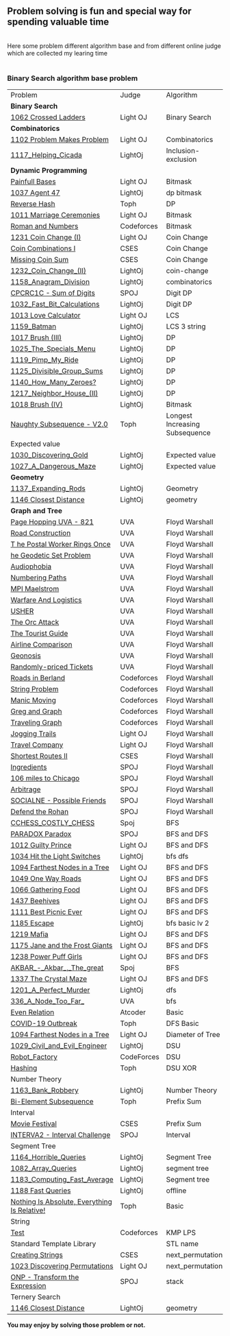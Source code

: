 <h2> Problem solving is fun and special way for spending valuable time</h2>
</br>
Here some problem different algorithm base and from different online judge which are collected my learing time
</br>
</br>
<h3>Binary Search algorithm base problem</h3>

<table>
	<tr>
		<td>Problem</td>
		<td>Judge</td>
		<td>Algorithm</td>
		<td>Solution</td>
	</tr>
	<tr>
		<td><b>Binary Search</b></td>
	</tr>
	<tr>
		<td><a href="https://lightoj.com/problem/crossed-ladders">1062 Crossed Ladders</a></td>
		<td>Light OJ</td>
		<td>Binary Search</td>
		<td><a href="./LightOj/1062_Crossed_Ladders.md">1062 Crossed Ladders</a></td>
	</tr>
	<tr>
		<td><b>Combinatorics</b></td>
	</tr>
	<tr>
		<td><a href="https://lightoj.com/problem/problem-makes-problem">1102 Problem Makes Problem</a></td>
		<td>Light OJ</td>
		<td>Combinatorics</td>
		<td><a href="./LightOj/1102_Problem_Makes_Problem.md">1102 Problem Makes Problem</a></td>
	</tr>
	<tr>
		<td><a href="https://lightoj.com/problem/helping-cicada">1117_Helping_Cicada</a></td>
		<td>LightOj</td>
		<td>Inclusion-exclusion</td>
		<td><a href="./LightOj/1117_Helping_Cicada.md">1117_Helping_Cicada</a></td>
	</tr>
	<tr>
		<td><b>Dynamic Programming</b></td>
	</tr>
	<tr>
		<td><a href="https://lightoj.com/problem/painful-bases">Painfull Bases</a></td>
		<td>Light OJ</td>
		<td>Bitmask</td>
		<td><a href="./LightOj/Painfull_Bases.md">Painfull Bases</a></td>
	</tr>
	<tr>
		<td><a href="https://lightoj.com/problem/agent-47">1037 Agent 47</a></td>
		<td>LightOj</td>
		<td>dp bitmask</td>
		<td><a href="./LightOj/1037_Agent_47.md">1037 Agent 47</a></td>
	</tr>
	<tr>
		<td><a href="https://toph.co/p/reverse-hash">Reverse Hash</a></td>
		<td>Toph</td>
		<td>DP</td>
		<td><a href="./Toph/Reverse_Hash.md">Reverse Hash</a></td>
	</tr>
	<tr>
		<td><a href="https://lightoj.com/problem/marriage-ceremonies">1011 Marriage Ceremonies</a></td>
		<td>Light OJ</td>
		<td>Bitmask</td>
		<td><a href="./LightOj/1011_Marriage_Ceremonies.md">1011 Marriage Ceremonies</a></td>
	</tr>
	<tr>
		<td><a href="https://codeforces.com/problemset/problem/401/D">Roman and Numbers</a></td>
		<td>Codeforces</td>
		<td>Bitmask</td>
		<td>Not solved</td>
	</tr>
	<tr>
		<td><a href="https://lightoj.com/problem/coin-change-i">1231 Coin Change (I)</a></td>
		<td>Light OJ</td>
		<td>Coin Change</td>
		<td><a href="./LightOj/1231_Coin_Change_(I).md">1231 Coin Change (I)</a></td>
	</tr>
	<tr>
		<td><a href="https://cses.fi/problemset/task/1635/">Coin Combinations I</a></td>
		<td>CSES</td>
		<td>Coin Change</td>
		<td><a href="./CSES/Coin_Combinations_I.md">Coin Combinations I</a></td>
	</tr>
	<tr>
		<td><a href="https://cses.fi/alon/task/2183/">Missing Coin Sum</a></td>
		<td>CSES</td>
		<td>Coin Change</td>
		<td><a href="./CSES/Missing_Coin_Sum.md">Missing Coin Sum</a></td>
	</tr>
	<tr>
		<td><a href="https://lightoj.com/problem/coin-change-ii">1232_Coin_Change_(II)</a></td>
		<td>LightOj</td>
		<td>coin-change</td>
		<td><a href="./LightOj/1232_Coin_Change_(II).md">1232_Coin_Change_(II)</a></td>
	</tr>
	<tr>
		<td><a href="https://lightoj.com/problem/anagram-division">1158_Anagram_Division</a></td>
		<td>LightOj</td>
		<td>combinatorics</td>
		<td><a href="./LightOj/1158_Anagram_Division.md">1158_Anagram_Division</a></td>
	</tr>
	<tr>
		<td><a href="https://www.spoj.com/problems/CPCRC1C/">CPCRC1C - Sum of Digits</a></td>
		<td>SPOJ</td>
		<td>Digit DP</td>
		<td><a href="./Spoj/CPCRC1C-Sum_Of_Digits.md">CPCRC1C - Sum Of Digits</a></td>
	</tr>
	<tr>
		<td><a href="https://lightoj.com/problem/fast-bit-calculations">1032_Fast_Bit_Calculations</a></td>
		<td>LightOj</td>
		<td>Digit DP</td>
		<td><a href="./LightOj/1032_Fast_Bit_Calculations.md">1032_Fast_Bit_Calculations</a></td>
	</tr>
    </tr>
        <td><a href="https://lightoj.com/problem/love-calculator">1013 Love Calculator</a></td>
		<td>Light OJ</td>
		<td>LCS</td>
		<td><a href="./LightOj/1013_Love_Calculator.md">1013 Love Calculator</a></td>
    </tr>
	<tr>
		<td><a href="https://lightoj.com/problem/batman">1159_Batman</a></td>
		<td>LightOj</td>
		<td>LCS 3 string</td>
		<td><a href="./LightOj/1159_Batman.md">1159_Batman</a></td>
	</tr>
	<tr>
		<td><a href="https://lightoj.com/problem/brush-3">1017 Brush (III)</a></td>
		<td>LightOj</td>
		<td>DP</td>
		<td><a href="./LightOj/1017_Brush_(III).md">1017 Brush (III)</a></td>
	</tr>
	<tr>
		<td><a href="https://lightoj.com/problem/the-specials-menu">1025_The_Specials_Menu</a></td>
		<td>LightOj</td>
		<td>DP</td>
		<td><a href="./LightOj/1025_The_Specials_Menu.md">1025_The_Specials_Menu</a></td>
	</tr>
	<tr>
		<td><a href="https://lightoj.com/problem/pimp-my-ride">1119_Pimp_My_Ride</a></td>
		<td>LightOj</td>
		<td>DP</td>
		<td><a href="./LightOj/1119_Pimp_My_Ride.md">1119_Pimp_My_Ride</a></td>
	</tr>
	<tr>
		<td><a href="https://lightoj.com/problem/divisible-group-sums">1125_Divisible_Group_Sums</a></td>
		<td>LightOj</td>
		<td>DP</td>
		<td><a href="./LightOj/1125_Divisible_Group_Sums.md">1125_Divisible_Group_Sums</a></td>
	</tr>
	<tr>
		<td><a href="https://lightoj.com/problem/how-many-zeroes">1140_How_Many_Zeroes?</a></td>
		<td>LightOj</td>
		<td>DP</td>
		<td><a href="./LightOj/1140_How_Many_Zeroes?.md">1140_How_Many_Zeroes?</a></td>
	</tr>
	<tr>
		<td><a href="https://lightoj.com/problem/neighbor-house-ii">1217_Neighbor_House_(II)</a></td>
		<td>LightOj</td>
		<td>DP</td>
		<td><a href="./LightOj/1217_Neighbor_House_(II).md">1217_Neighbor_House_(II)</a></td>
	</tr>
	<tr>
		<td><a href="https://lightoj.com/problem/brush-4">1018 Brush (IV)</a></td>
		<td>LightOj</td>
		<td>Bitmask</td>
		<td><a href="./LightOj/1018_Brush_(IV).md">1018 Brush (IV)</a></td>
	</tr>
	<tr>
		<td><a href="https://toph.co/p/beautiful-subsequence">Naughty Subsequence - V2.0</a></td>
		<td>Toph</td>
		<td>Longest Increasing  Subsequence</td>
		<td><a href="./Toph/Naughty_Subsequence_-_V2.0.md">Naughty Subsequence - V2.0</a></td>
	</tr>
	<tr>
		<td>Expected value</td>
	</tr>
	<tr>
		<td><a href="https://lightoj.com/problem/discovering-gold">1030_Discovering_Gold</a></td>
		<td>LightOj</td>
		<td>Expected value</td>
		<td><a href="./LightOj/1030_Discovering_Gold.md">1030_Discovering_Gold</a></td>
	</tr>
	<tr>
		<td><a href="https://lightoj.com/problem/a-dangerous-maze">1027_A_Dangerous_Maze</a></td>
		<td>LightOj</td>
		<td>Expected value</td>
		<td><a href="./LightOj/1027_A_Dangerous_Maze.md">1027_A_Dangerous_Maze</a></td>
	</tr>
	<tr>
		<td><b>Geometry</b></td>
	</tr>
	<tr>
		<td><a href="https://lightoj.com/problem/expanding-rods">1137_Expanding_Rods</a></td>
		<td>LightOj</td>
		<td>Geometry</td>
		<td><a href="./LightOj/1137_Expanding_Rods.md">1137_Expanding_Rods</a></td>
	</tr>
	<tr>
		<td><a href="https://lightoj.com/problem/closest-distance">1146 Closest Distance</a></td>
		<td>LightOj</td>
		<td>geometry</td>
		<td><a href="./LightOj/1146_Closest_Distance.md">1146 Closest Distance</a></td>
	</tr>
	<tr>
		<td><b>Graph and Tree</b></td>
	</tr>
	<tr>
		<td> <a href="https://vjudge.net/problem/UVA-821"> Page Hopping UVA - 821 </a></td>
		<td>UVA</td>
		<td>Floyd Warshall</td>
		<td>Not Solved</td>
	</tr>
	<tr>
		<td><a href="https://vjudge.net/problem/UVA-10724"> Road Construction</a></td>
		<td>UVA</td>
		<td>Floyd Warshall</td>
		<td>Not Solved</td>
	</tr>
	<tr>
		<td><a href="https://vjudge.net/problem/UVA-117">T he Postal Worker Rings Once </a></td>
		<td>UVA</td>
		<td>Floyd Warshall</td>
		<td>Not Solved</td>
	</tr>
	<tr>
		<td><a href="https://vjudge.net/problem/UVA-1198">he Geodetic Set Problem</a></td>
		<td>UVA</td>
		<td>Floyd Warshall</td>
		<td>Not Solved</td>
	</tr>
	<tr>
		<td><a href="https://vjudge.net/problem/UVA-10048">Audiophobia </a></td>
		<td>UVA</td>
		<td>Floyd Warshall</td>
		<td>Not Solved</td>
	</tr>
	<tr>
		<td><a href="https://vjudge.net/problem/UVA-125">Numbering Paths </a></td>
		<td>UVA</td>
		<td>Floyd Warshall</td>
		<td>Not Solved</td>
	</tr>
	<tr>
		<td><a href="https://vjudge.net/problem/UVA-423">MPI Maelstrom </a></td>
		<td>UVA</td>
		<td>Floyd Warshall</td>
		<td>Not Solved</td>
	</tr>
	<tr>
		<td><a href="https://vjudge.net/problem/UVA-1416"> Warfare And Logistics</a></td>
		<td>UVA</td>
		<td>Floyd Warshall</td>
		<td>Not Solved</td>
	</tr>
	<tr>
		<td><a href="https://vjudge.net/problem/UVA-1233">USHER </a></td>
		<td>UVA</td>
		<td>Floyd Warshall</td>
		<td>Not Solved</td>
	</tr>
	<tr>
		<td><a href="https://vjudge.net/problem/UVA-10793">The Orc Attack </a></td>
		<td>UVA</td>
		<td>Floyd Warshall</td>
		<td>Not Solved</td>
	</tr>
	<tr>
		<td><a href="https://vjudge.net/problem/UVA-10099">The Tourist Guide </a></td>
		<td>UVA</td>
		<td>Floyd Warshall</td>
		<td>Not Solved</td>
	</tr>
	<tr>
		<td><a href="https://vjudge.net/problem/UVA-869">Airline Comparison </a></td>
		<td>UVA</td>
		<td>Floyd Warshall</td>
		<td>Not Solved</td>
	</tr>
	<tr>
		<td><a href="https://vjudge.net/problem/UVA-13211">Geonosis </a></td>
		<td>UVA</td>
		<td>Floyd Warshall</td>
		<td>Not Solved</td>
	</tr>
	<tr>
		<td><a href="https://vjudge.net/problem/UVA-12179">Randomly-priced Tickets </a></td>
		<td>UVA</td>
		<td>Floyd Warshall</td>
		<td>Not Solved</td>
	</tr>
	<tr>
		<td><a href="http://codeforces.com/contest/25/problem/C"> Roads in Berland</a></td>
		<td>Codeforces</td>
		<td>Floyd Warshall</td>
		<td>Not Solved</td>
	</tr>
	<tr>
		<td><a href="http://codeforces.com/contest/33/problem/B">String Problem </a></td>
		<td>Codeforces</td>
		<td>Floyd Warshall</td>
		<td>Not Solved</td>
	</tr>
	<tr>
		<td><a href="http://codeforces.com/gym/101223"> Manic Moving</a></td>
		<td>Codeforces</td>
		<td>Floyd Warshall</td>
		<td>Not Solved</td>
	</tr>
	<tr>
		<td><a href="https://codeforces.com/problemset/problem/295/B">Greg and Graph </a></td>
		<td>Codeforces</td>
		<td>Floyd Warshall</td>
		<td><a href="https://codeforces.com/contest/295/submission/123709768"> Greg and Graph</a></td>
	</tr>
	<tr>
		<td><a href="http://codeforces.com/problemset/problem/21/D">Traveling Graph </a></td>
		<td>Codeforces</td>
		<td>Floyd Warshall</td>
		<td>Not Solved</td>
	</tr>
	<tr>
		<td><a href="http://lightoj.com/volume_showproblem.php?problem=1086">Jogging Trails </a></td>
		<td>Light OJ</td>
		<td>Floyd Warshall</td>
		<td><a href="./LightOj/LOJ-1086-Jogging-Trails.md">Jogging Trails </a></td>
	</tr>
	<tr>
		<td><a href="http://lightoj.com/volume_showproblem.php?problem=1221">Travel Company </a></td>
		<td>Light OJ</td>
		<td>Floyd Warshall</td>
		<td>Not Solved</td>
	</tr>
	<tr>
		<td><a href="https://cses.fi/problemset/task/1672">Shortest Routes II </a></td>
		<td>CSES</td>
		<td>Floyd Warshall</td>
		<td><a href="./CSES/Shortest%20Routes%20II.md">Shortest Routes II</a></td>
	</tr>
	<tr>
		<td><a href="http://www.spoj.com/problems/INGRED/"> Ingredients</a></td>
		<td>SPOJ</td>
		<td>Floyd Warshall</td>
		<td><a href="./Spoj/INGRED%20-%20Ingredients.md"> Ingredients</a></td>
	</tr>
	<tr>
		<td><a href="http://www.spoj.com/problems/CHICAGO/"> 106 miles to Chicago</a></td>
		<td>SPOJ</td>
		<td>Floyd Warshall</td>
		<td><a href="./Spoj/CHICAGO-106_miles_to_Chicago.md">106 miles to Chicago </a></td>
	</tr>
	<tr>
		<td><a href="http://www.spoj.com/problems/ARBITRAG/"> Arbitrage</a></td>
		<td>SPOJ</td>
		<td>Floyd Warshall</td>
		<td><a href="./Spoj/ARBITRAG%20-%20Arbitrage.md">Arbitrage </a></td>
	</tr>
	<tr>
		<td><a href="https://www.spoj.com/problems/SOCIALNE/">SOCIALNE - Possible Friends </a></td>
		<td>SPOJ</td>
		<td>Floyd Warshall</td>
		<td><a href="./Spoj/SOCIALNE%20-%20Possible%20Friends.md"> SOCIALNE - Possible Friends</a></td>
	</tr>
	<tr>
		<td><a href="http://www.spoj.com/problems/ROHAAN/"> Defend the Rohan</a></td>
		<td>SPOJ</td>
		<td>Floyd Warshall</td>
		<td><a href="./Spoj/ROHAAN%20-%20Defend%20The%20Rohan.md"> Defend the Rohan</a></td>
	</tr>
	<tr>
		<td><a href="https://www.spoj.com/problems/CCHESS/">CCHESS_COSTLY_CHESS</a></td>
		<td>Spoj</td>
		<td>BFS</td>
		<td><a href="./Spoj/CCHESS_COSTLY_CHESS.md">CCHESS_COSTLY_CHESS</a></td>
	</tr>
	<tr>
		<td><a href="https://www.spoj.com/problems/PARADOX/">PARADOX Paradox</a></td>
		<td>SPOJ</td>
		<td>BFS and DFS</td>
		<td><a href="./Spoj/PARADOX_Paradox.md">PARADOX Paradox</a></td>
	</tr>
	<tr>
		<td><a href="https://lightoj.com/problem/guilty-prince">1012 Guilty Prince</a></td>
		<td>Light OJ</td>
		<td>BFS and DFS</td>
		<td><a href="./LightOj/1012_Guilty_Prince.md">1012 Guilty Prince</a></td>
	</tr>
	<tr>
		<td><a href="https://lightoj.com/problem/hit-the-light-switches">1034 Hit the Light Switches</a></td>
		<td>LightOj</td>
		<td>bfs dfs</td>
		<td><a href="./LightOj/1034_Hit_the_Light_Switches.md">1034 Hit the Light Switches</a></td>
	</tr>
	<tr>
		<td><a href="https://lightoj.com/problem/farthest-nodes-in-a-tree">1094 Farthest Nodes in a Tree</a></td>
		<td>Light OJ</td>
		<td>BFS and DFS</td>
		<td><a href="./LightOj/1094_Farthest_Nodes_in_a_Tree.md">1094 Farthest Nodes in a Tree</a></td>
	</tr>
	<tr>
		<td><a href="https://lightoj.com/problem/one-way-roads">1049 One Way Roads</a></td>
		<td>Light OJ</td>
		<td>BFS and DFS</td>
		<td><a href="./LightOj/1049_One_Way_Roads.md">1049 One Way Roads</a></td>
	</tr>
	<tr>
		<td><a href="https://lightoj.com/problem/gathering-food">1066 Gathering Food</a></td>
		<td>Light OJ</td>
		<td>BFS and DFS</td>
		<td><a href="./LightOj/1066_Gathering_Food.md">1066 Gathering Food</a></td>
	</tr>
	<tr>
		<td><a href="https://lightoj.com/problem/beehives">1437 Beehives </a></td>
		<td>Light OJ</td>
		<td>BFS and DFS</td>
		<td><a href="./LightOj/1437_Beehives.md">1437 Beehives</a></td>
	</tr>
	<tr>
		<td><a href="https://lightoj.com/problem/best-picnic-ever">1111 Best Picnic Ever</a></td>
		<td>Light OJ</td>
		<td>BFS and DFS</td>
		<td><a href="./LightOj/1111_Best_Picnic_Ever.md">1111 Best Picnic Ever</a></td>
	</tr>
	<tr>
		<td><a href="https://lightoj.com/problem/escape">1185 Escape</a></td>
		<td>LightOj</td>
		<td>bfs basic lv 2</td>
		<td><a href="./LightOj/1185_Escape.md">1185 Escape</a></td>
	</tr>
	<tr>
		<td><a href="https://lightoj.com/problem/mafia">1219 Mafia</a></td>
		<td>Light OJ</td>
		<td>BFS and DFS</td>
		<td><a href="./LightOj/1219_Mafia.md">1219 Mafia</a></td>
	</tr>
	<tr>
		<td><a href="https://lightoj.com/problem/jane-and-the-frost-giants">1175 Jane and the Frost Giants</a></td>
		<td>Light OJ</td>
		<td>BFS and DFS</td>
		<td><a href="./LightOj/1175_Jane_and_the_Frost_Giants.md">1175 Jane and the Frost Giants</a></td>
	</tr>
	<tr>
		<td><a href="https://lightoj.com/problem/power-puff-girls">1238 Power Puff Girls</a></td>
		<td>Light OJ</td>
		<td>BFS and DFS</td>
		<td><a href="./LightOj/1238_Power_Puff_Girls.md">1238 Power Puff Girls</a></td>
	</tr>
	<tr>
		<td><a href="https://www.spoj.com/problems/AKBAR/">AKBAR_-_Akbar_,_The_great</a></td>
		<td>Spoj</td>
		<td>BFS</td>
		<td><a href="./Spoj/AKBAR_-_Akbar_,_The_great.md">AKBAR_-_Akbar_,_The_great</a></td>
	</tr>
	<tr>
		<td><a href="https://lightoj.com/problem/the-crystal-maze">1337 The Crystal Maze</a></td>
		<td>Light OJ</td>
		<td>BFS and DFS</td>
		<td><a href="./LightOj/1337_The_Crystal_Maze.md">1337 The Crystal Maze</a></td>
	</tr>
	<tr>
		<td><a href="https://lightoj.com/problem/a-perfect-murder">1201_A_Perfect_Murder</a></td>
		<td>LightOj</td>
		<td>dfs</td>
		<td><a href="./LightOj/1201_A_Perfect_Murder.md">1201_A_Perfect_Murder</a></td>
	</tr>
	<tr>
		<td><a href="https://vjudge.net/problem/UVA-336">336_A_Node_Too_Far_</a></td>
		<td>UVA</td>
		<td>bfs</td>
		<td><a href="./UVA/336_A_Node_Too_Far_.md">336_A_Node_Too_Far_</a></td>
	</tr>
	<tr>
		<td><a href="https://atcoder.jp/contests/abc126/tasks/abc126_d">Even Relation</a></td>
		<td>Atcoder</td>
		<td>Basic</td>
		<td><a href="./Atcoder/Even_Relation.md">Even Relation</a></td>
	</tr>
	<tr>
		<td><a href="https://toph.co/p/covid-19-outbreak">COVID-19 Outbreak</a></td>
		<td>Toph</td>
		<td>DFS Basic</td>
		<td><a href="./Toph/COVID-19_Outbreak.md">COVID-19 Outbreak</a></td>
	</tr>
	<tr>
		<td><a href="https://lightoj.com/problem/farthest-nodes-in-a-tree">1094 Farthest Nodes in a Tree</a></td>
		<td>Light OJ</td>
		<td>Diameter of Tree</td>
		<td><a href="./LightOj/1094_Farthest_Nodes_in_a_Tree.md">1094 Farthest Nodes in a Tree</a></td>
	</tr>
	<tr>
		<td><a href="https://lightoj.com/problem/civil-and-evil-engineer">1029_Civil_and_Evil_Engineer</a></td>
		<td>LightOj</td>
		<td>DSU</td>
		<td><a href="./LightOj/1029_Civil_and_Evil_Engineer.md">1029_Civil_and_Evil_Engineer</a></td>
	</tr>
	<tr>
		<td><a href="https://codeforces.com/problemset/problem/1600/J">Robot_Factory</a></td>
		<td>CodeForces</td>
		<td>DSU</td>
		<td><a href="./CodeForces/Robot_Factory.md">Robot_Factory</a></td>
	</tr>
	<tr>
		<td><a href="https://toph.co/p/hashing">Hashing</a></td>
		<td>Toph</td>
		<td>DSU    XOR</td>
		<td><a href="./Toph/Hashing.md">Hashing</a></td>
	</tr>
	<tr>
		<td>Number Theory</td>
	</tr>
	<tr>
		<td><a href="https://lightoj.com/problem/bank-robbery">1163_Bank_Robbery</a></td>
		<td>LightOj</td>
		<td>Number Theory</td>
		<td><a href="./LightOj/1163_Bank_Robbery.md">1163_Bank_Robbery</a></td>
	</tr>
	<tr>
		<td><a href="https://toph.co/p/bi-element-subsequence">Bi-Element Subsequence</a></td>
		<td>Toph</td>
		<td>Prefix Sum</td>
		<td><a href="./Toph/Bi-Element_Subsequence.md">Bi-Element Subsequence</a></td>
	</tr>
	<tr>
		<td>Interval</td>
	</tr>
	<tr>
		<td><a href="https://cses.fi/alon/task/1629">Movie Festival</a></td>
		<td>CSES</td>
		<td>Prefix Sum</td>
		<td>Not solved</td>	
	</tr>
	<tr>
		<td><a href="https://www.spoj.com/problems/INTERVA2/cstart=10">INTERVA2 - Interval Challenge</a></td>
		<td>SPOJ</td>
		<td>Interval</td>
		<td><a href="./Spoj/INTERVA2-Interval_Challenge.md">INTERVA2 - Interval Challenge</a></td>	
	</tr>
	<tr>
		<td>Segment Tree</td>
	</tr>
	<tr>
		<td><a href="https://lightoj.com/problem/horrible-queries">1164_Horrible_Queries</a></td>
		<td>LightOj</td>
		<td>Segment Tree</td>
		<td><a href="./LightOj/1164_Horrible_Queries.md">1164_Horrible_Queries</a></td>
	</tr>
	<tr>
		<td><a href="https://lightoj.com/problem/array-queries">1082_Array_Queries</a></td>
		<td>LightOj</td>
		<td>segment tree</td>
		<td><a href="./LightOj/1082_Array_Queries.md">1082_Array_Queries</a></td>
	</tr>
	<tr>
		<td><a href="https://lightoj.com/problem/computing-fast-average">1183_Computing_Fast_Average</a></td>
		<td>LightOj</td>
		<td>Segment tree</td>
		<td><a href="./LightOj/1183_Computing_Fast_Average.md">1183_Computing_Fast_Average</a></td>
	</tr>
	<tr>
		<td><a href="https://lightoj.com/problem/fast-queries">1188 Fast Queries</a></td>
		<td>LightOj</td>
		<td>offline</td>
		<td><a href="./LightOj/1188_Fast_Queries.md">1188 Fast Queries</a></td>
	</tr>
	<tr>
		<td><a href="https://toph.co/p/nothing-is-absolute-everything-is-relative">Nothing Is Absolute, Everything Is Relative!</a></td>
		<td>Toph</td>
		<td>Basic</td>
		<td><a href="./Toph/Nothing_Is_Absolute,_Everything_Is_Relative!.md">Nothing Is Absolute, Everything Is Relative!</a></td>
	</tr>
	<tr>
		<td>String</td>
	</tr>
	<tr>
		<td><a href="https://codeforces.com/contest/25/problem/E">Test</a></td>
		<td>Codeforces</td>
		<td>KMP LPS</td>
		<td><a href="./CodeForces/Test.md">Test</a></td>
	</tr>
	<tr>
		<td>Standard Template Library</td>
		<td></td>
		<td>STL name</td>
	</tr>
	<tr>
		<td><a href="https://cses.fi/alon/task/1622/">Creating Strings</a></td>
		<td>CSES</td>
		<td>next_permutation</td>
		<td>Not Solved</td>
	</tr>
	<tr>
		<td><a href="https://lightoj.com/problem/discovering-permutations">1023 Discovering Permutations</a></td>
		<td>Light OJ</td>
		<td>next_permutation</td>
		<td><a href="./LightOj/1023_Discovering_Permutations.md">1023 Discovering Permutations</a></td>
	</tr>
	<tr>
		<td><a href="https://www.spoj.com/problems/ONP/">ONP - Transform the Expression</a></td>
		<td>SPOJ</td>
		<td>stack</td>
		<td>Not Solved</td>
	</tr>
	<tr>
		<td>Ternery Search</td>
	</tr>
	<tr>
		<td><a href="https://lightoj.com/problem/closest-distance">1146 Closest Distance</a></td>
		<td>LightOj</td>
		<td>geometry</td>
		<td><a href="./LightOj/1146_Closest_Distance.md">1146 Closest Distance</a></td>
	</tr>
</table>
<b>You may enjoy by solving those problem or not.</b>
